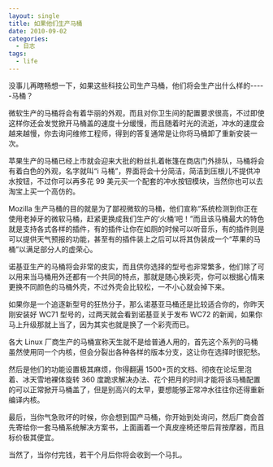 ```yaml
---
layout: single
title: 如果他们生产马桶
date: 2010-09-02
categories:
  - 日志
tags:
  - life
---
```


没事儿再瞎畅想一下，如果这些科技公司生产马桶，他们将会生产出什么样的-----马桶？

微软生产的马桶将会有着华丽的外观，而且对你卫生间的配置要求很高，不过即使这样你还会发觉掀开马桶盖的速度十分缓慢，而且随着时光的流逝，冲水的速度会越来越慢，你去询问维修工程师，得到的答复通常是让你将马桶卸了重新安装一次。

苹果生产的马桶已经上市就会迎来大批的粉丝扎着帐篷在商店门外排队，马桶将会有着白色的外观，名字就叫“i 马桶”，界面将会十分简洁，简洁到压根儿不提供冲水按钮，不过你可以再多花 99 美元买一个配套的冲水按钮模块，当然你也可以去淘宝上买一个高仿的。

Mozilla 生产马桶的目的就是为了鄙视微软的马桶，他们宣称“系统检测到你正在使用老掉牙的微软马桶，赶紧更换成我们生产的‘火桶’吧！”而且该马桶最大的特色就是支持各式各样的插件，有的插件让你在如厕的时候可以听音乐，有的插件则是可以提供天气预报的功能，甚至有的插件装上之后可以将其伪装成一个“苹果的马桶”以满足部分人的虚荣心。

诺基亚生产的马桶将会非常的皮实，而且供你选择的型号也非常繁多，他们除了可以用来当马桶用外还都有一个共同的特点，那就是随心换彩壳，你可以根据心情来更换不同颜色的马桶外壳，不过外壳会比较松，一不小心就会掉下来。

如果你是一个追逐新型号的狂热分子，那么诺基亚马桶还是比较适合你的，你昨天刚安装好 WC71 型号的，过两天就会看到诺基亚关于发布 WC72 的新闻，如果你马上升级那就上当了，因为其实也就是换了一个彩壳而已。

各大 Linux 厂商生产的马桶宣称天生就不是给普通人用的，首先这个系列的马桶虽然使用同一个内核，但会分裂出各种各样的版本分支，这让你在选择时很犯愁。

然后是他们的功能设置极其麻烦，你得翻遍 1500+页的文档、彻夜在论坛里泡着、冰天雪地裸体旋转 360 度跪求解决办法、花个把月的时间才能将该马桶配置的可以正常掀开马桶盖了，但是别高兴的太早，要想能够正常冲水往往你还得重新编译内核。

最后，当你气急败坏的时候，你会想到国产马桶，你开始到处询问，然后厂商会首先寄给你一套马桶系统解决方案书，上面画着一个真皮座椅还带后背按摩器，而且标价极其便宜。

当然了，当你付完钱，若干个月后你将会收到一个马扎。
